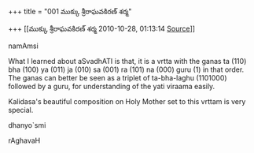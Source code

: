 +++
title = "001 ముక్కు శ్రీరాఘవకిరణ్ శర్మ"

+++
[[ముక్కు శ్రీరాఘవకిరణ్ శర్మ	2010-10-28, 01:13:14 [Source](https://groups.google.com/g/bvparishat/c/qvpSESPnpzk)]]



namAmsi

  

What I learned about aSvadhATI is that, it is a vrtta with the ganas ta (110) bha (100) ya (011) ja (010) sa (001) ra (101) na (000) guru (1) in that order. The ganas can better be seen as a triplet of ta-bha-laghu (1101000) followed by a guru, for understanding of the yati viraama easily.

  

Kalidasa's beautiful composition on Holy Mother set to this vrttam is very special.

  

dhanyo\`smi

rAghavaH

